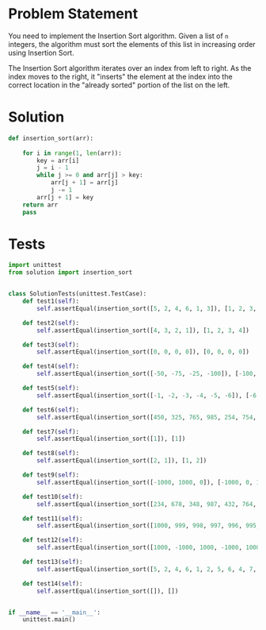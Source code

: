 # Problem Statement
You need to implement the Insertion Sort algorithm. Given a list of `n` integers, the algorithm must sort the elements of this list in increasing order using Insertion Sort.

The Insertion Sort algorithm iterates over an index from left to right. As the index moves to the right, it "inserts" the element at the index into the correct location in the "already sorted" portion of the list on the left.

# Solution
```python
def insertion_sort(arr):
    
    for i in range(1, len(arr)):
        key = arr[i]
        j = i - 1
        while j >= 0 and arr[j] > key:
            arr[j + 1] = arr[j]
            j -= 1
        arr[j + 1] = key
    return arr
    pass
```

# Tests
```python
import unittest
from solution import insertion_sort


class SolutionTests(unittest.TestCase):
    def test1(self):
        self.assertEqual(insertion_sort([5, 2, 4, 6, 1, 3]), [1, 2, 3, 4, 5, 6])

    def test2(self):
        self.assertEqual(insertion_sort([4, 3, 2, 1]), [1, 2, 3, 4])

    def test3(self):
        self.assertEqual(insertion_sort([0, 0, 0, 0]), [0, 0, 0, 0])

    def test4(self):
        self.assertEqual(insertion_sort([-50, -75, -25, -100]), [-100, -75, -50, -25])

    def test5(self):
        self.assertEqual(insertion_sort([-1, -2, -3, -4, -5, -6]), [-6, -5, -4, -3, -2, -1])

    def test6(self):
        self.assertEqual(insertion_sort([450, 325, 765, 985, 254, 754, 908, 623]), [254, 325, 450, 623, 754, 765, 908, 985])

    def test7(self):
        self.assertEqual(insertion_sort([1]), [1])

    def test8(self):
        self.assertEqual(insertion_sort([2, 1]), [1, 2])

    def test9(self):
        self.assertEqual(insertion_sort([-1000, 1000, 0]), [-1000, 0, 1000])

    def test10(self):
        self.assertEqual(insertion_sort([234, 678, 348, 987, 432, 764, 985, 543, 456, 654, 890, 10]), [10, 234, 348, 432, 456, 543, 654, 678, 764, 890, 985, 987])

    def test11(self):
        self.assertEqual(insertion_sort([1000, 999, 998, 997, 996, 995, 994, 993]), [993, 994, 995, 996, 997, 998, 999, 1000])

    def test12(self):
        self.assertEqual(insertion_sort([1000, -1000, 1000, -1000, 1000]), [-1000, -1000, 1000, 1000, 1000])

    def test13(self):
        self.assertEqual(insertion_sort([5, 2, 4, 6, 1, 2, 5, 6, 4, 7, 8, 9, 0, 3, 2, 1]), [0, 1, 1, 2, 2, 2, 3, 4, 4, 5, 5, 6, 6, 7, 8, 9])

    def test14(self):
        self.assertEqual(insertion_sort([]), [])


if __name__ == '__main__':
    unittest.main()
```